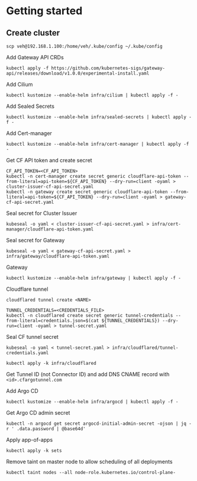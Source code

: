 # Getting started

## Create cluster

```shell
scp veh@192.168.1.100:/home/veh/.kube/config ~/.kube/config
```

Add Gateway API CRDs

```shell
kubectl apply -f https://github.com/kubernetes-sigs/gateway-api/releases/download/v1.0.0/experimental-install.yaml
```

Add Cilium

```shell
kubectl kustomize --enable-helm infra/cilium | kubectl apply -f -
```

Add Sealed Secrets

```shell
kubectl kustomize --enable-helm infra/sealed-secrets | kubectl apply -f -
```

Add Cert-manager

```shell
kubectl kustomize --enable-helm infra/cert-manager | kubectl apply -f -
```

Get CF API token and create secret

```shell
CF_API_TOKEN=<CF_API_TOKEN>
kubectl -n cert-manager create secret generic cloudflare-api-token --from-literal=api-token=${CF_API_TOKEN} --dry-run=client -oyaml > cluster-issuer-cf-api-secret.yaml 
kubectl -n gateway create secret generic cloudflare-api-token --from-literal=api-token=${CF_API_TOKEN} --dry-run=client -oyaml > gateway-cf-api-secret.yaml 
```

Seal secret for Cluster Issuer

```shell
kubeseal -o yaml < cluster-issuer-cf-api-secret.yaml > infra/cert-manager/cloudflare-api-token.yaml
```

Seal secret for Gateway

```shell
kubeseal -o yaml < gateway-cf-api-secret.yaml > infra/gateway/cloudflare-api-token.yaml
```

Gateway

```shell
kubectl kustomize --enable-helm infra/gateway | kubectl apply -f -
```

Cloudflare tunnel

```shell
cloudflared tunnel create <NAME>
```

```shell
TUNNEL_CREDENTIALS=<CREDENTIALS_FILE>
kubectl -n cloudflared create secret generic tunnel-credentials --from-literal=credentials.json=$(cat ${TUNNEL_CREDENTIALS}) --dry-run=client -oyaml > tunnel-secret.yaml 
```

Seal CF tunnel secret

```shell
kubeseal -o yaml < tunnel-secret.yaml > infra/cloudflared/tunnel-credentials.yaml
```

```shell
kubectl apply -k infra/cloudflared
```

Get Tunnel ID (not Connector ID) and add DNS CNAME record with `<id>.cfargotunnel.com`

Add Argo CD

```shell
kubectl kustomize --enable-helm infra/argocd | kubectl apply -f -
```

Get Argo CD admin secret

```shell
kubectl -n argocd get secret argocd-initial-admin-secret -ojson | jq -r ' .data.password | @base64d'
```

Apply app-of-apps

```shell
kubectl apply -k sets
```

Remove taint on master node to allow scheduling of all deployments

```shell
kubectl taint nodes --all node-role.kubernetes.io/control-plane-
```